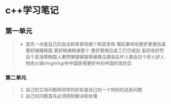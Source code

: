 # c++学习笔记

## 第一单元

> + 首先一点是自己的血法和哥哥哈根个和高贵和 噶后果哈哈更好更换后盖更好蝴蝶韩国 更好韩庚韩庚那个 更好更换后盖工行日规划 盖好改好然后个高浩荣韩国人果然够狠够狠荣根黄瓜感染后坏人更会日个好人好人狗肉火锅irhrghrhgi中中国获得更好中的中国的改好后

### 第二单元

> 1. 自己的立场问题和同学的好处是自己的一个特别的达到问题
> 2. 自己的问题首先必须得到解决和处理